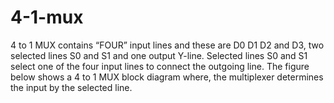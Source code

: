 # 4-1-mux
4 to 1 MUX contains “FOUR” input lines and these are D0 D1 D2 and D3, two selected lines S0 and S1 and one output Y-line. Selected lines S0 and S1 select one of the four input lines to connect the outgoing line. The figure below shows a 4 to 1 MUX block diagram where, the multiplexer determines the input by the selected line.
